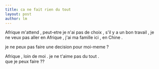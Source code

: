 ```yaml
---
title: ca ne fait rien du tout 
layout: post
author: lm
---
```

<p>Afrique m'attend , peut-etre je n'ai pas de choix , s'il y a un bon travail , je ne veux pas aller en Afrique , j'ai ma famille ici , en Chine . </p>
<p>je ne peux pas faire une decision pour moi-meme ?</p>
<p>Afrique , loin de moi . je ne t'aime pas du tout .<br />
que je peux faire ?? </p>
